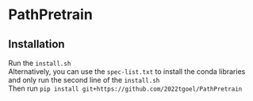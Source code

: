 # PathPretrain
 
## Installation
Run the ```install.sh```       
Alternatively, you can use the ```spec-list.txt``` to install the conda libraries and only run the second line of the ```install.sh```      
Then run ```pip install git+https://github.com/2022tgoel/PathPretrain```
